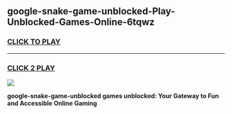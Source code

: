 
## google-snake-game-unblocked-Play-Unblocked-Games-Online-6tqwz
<h3>
<a href="https://premium76.site?title=google-snake-game-unblocked&ref=25A">CLICK TO PLAY</a></h3>
<hr>

<h3>
<a href="https://premium76.site?title=google-snake-game-unblocked&ref=25A">CLICK 2 PLAY</a>
  
</h3>

<a href="https://premium76.site?title=google-snake-game-unblocked&ref=25A"><img src="https://clearcache.store/games.png"></a>


**google-snake-game-unblocked games unblocked: Your Gateway to Fun and Accessible Online Gaming**
